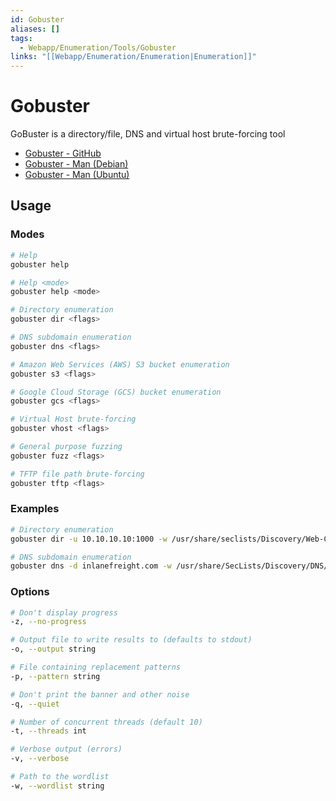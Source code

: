```yaml
---
id: Gobuster
aliases: []
tags:
  - Webapp/Enumeration/Tools/Gobuster
links: "[[Webapp/Enumeration/Enumeration|Enumeration]]"
---
```


# Gobuster

GoBuster is a directory/file, DNS and virtual host brute-forcing tool

- [Gobuster - GitHub](https://github.com/OJ/gobuster)
- [Gobuster - Man (Debian)](https://manpages.debian.org/testing/gobuster/gobuster.1.en.html)
- [Gobuster - Man (Ubuntu)](https://manpages.ubuntu.com/manpages/focal/man1/gobuster.1.html)

## Usage

### Modes

```sh
# Help
gobuster help

# Help <mode>
gobuster help <mode>

# Directory enumeration
gobuster dir <flags>

# DNS subdomain enumeration
gobuster dns <flags>

# Amazon Web Services (AWS) S3 bucket enumeration
gobuster s3 <flags>

# Google Cloud Storage (GCS) bucket enumeration
gobuster gcs <flags>

# Virtual Host brute-forcing
gobuster vhost <flags>

# General purpose fuzzing
gobuster fuzz <flags>

# TFTP file path brute-forcing
gobuster tftp <flags>
```

### Examples

```sh
# Directory enumeration
gobuster dir -u 10.10.10.10:1000 -w /usr/share/seclists/Discovery/Web-Content/common.txt

# DNS subdomain enumeration
gobuster dns -d inlanefreight.com -w /usr/share/SecLists/Discovery/DNS/namelist.txt
```

### Options

```sh
# Don't display progress
-z, --no-progress

# Output file to write results to (defaults to stdout)
-o, --output string

# File containing replacement patterns
-p, --pattern string

# Don't print the banner and other noise
-q, --quiet

# Number of concurrent threads (default 10)
-t, --threads int

# Verbose output (errors)
-v, --verbose

# Path to the wordlist
-w, --wordlist string
```
